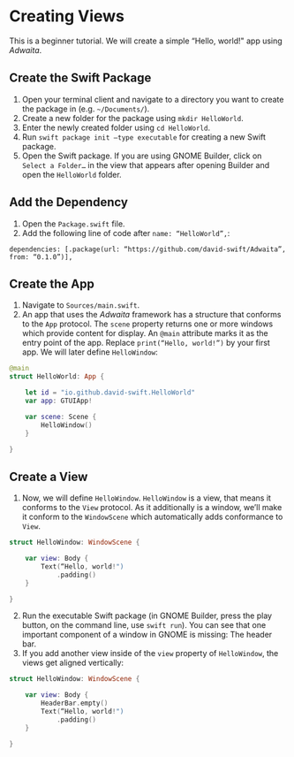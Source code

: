 # Creating Views

This is a beginner tutorial. We will create a simple “Hello, world!" app using _Adwaita_.

## Create the Swift Package
1. Open your terminal client and navigate to a directory you want to create the package in (e.g. `~/Documents/`).
2. Create a new folder for the package using `mkdir HelloWorld`.
3. Enter the newly created folder using `cd HelloWorld`.
4. Run `swift package init —type executable` for creating a new Swift package.
5. Open the Swift package. If you are using GNOME Builder, click on `Select a Folder…` in the view that appears after opening Builder and open the `HelloWorld` folder.

## Add the Dependency
1. Open the `Package.swift` file.
2. Add the following line of code after `name: “HelloWorld”,`:
```
dependencies: [.package(url: “https://github.com/david-swift/Adwaita”, from: “0.1.0”)],
```

## Create the App
1. Navigate to `Sources/main.swift`.
2. An app that uses the _Adwaita_ framework has a structure that conforms to the `App` protocol. The `scene` property returns one or more windows which provide content for display. An `@main` attribute marks it as the entry point of the app.
   Replace `print(“Hello, world!”)` by your first app. We will later define `HelloWindow`:
```swift
@main
struct HelloWorld: App {

    let id = "io.github.david-swift.HelloWorld"
    var app: GTUIApp!

    var scene: Scene {
        HelloWindow()
    }

}
```

## Create a View
1. Now, we will define `HelloWindow`. `HelloWindow` is a view, that means it conforms to the `View` protocol. As it additionally is a window, we’ll make it conform to the `WindowScene` which automatically adds conformance to `View`.
```swift
struct HelloWindow: WindowScene {

    var view: Body {
        Text(“Hello, world!")
            .padding()
    }

}
```
2. Run the executable Swift package (in GNOME Builder, press the play button, on the command line, use `swift run`).
   You can see that one important component of a window in GNOME is missing: The header bar.
3. If you add another view inside of the `view` property of `HelloWindow`, the views get aligned vertically:
```swift
struct HelloWindow: WindowScene {

    var view: Body {
        HeaderBar.empty()
        Text(“Hello, world!")
            .padding()
    }

}
```
